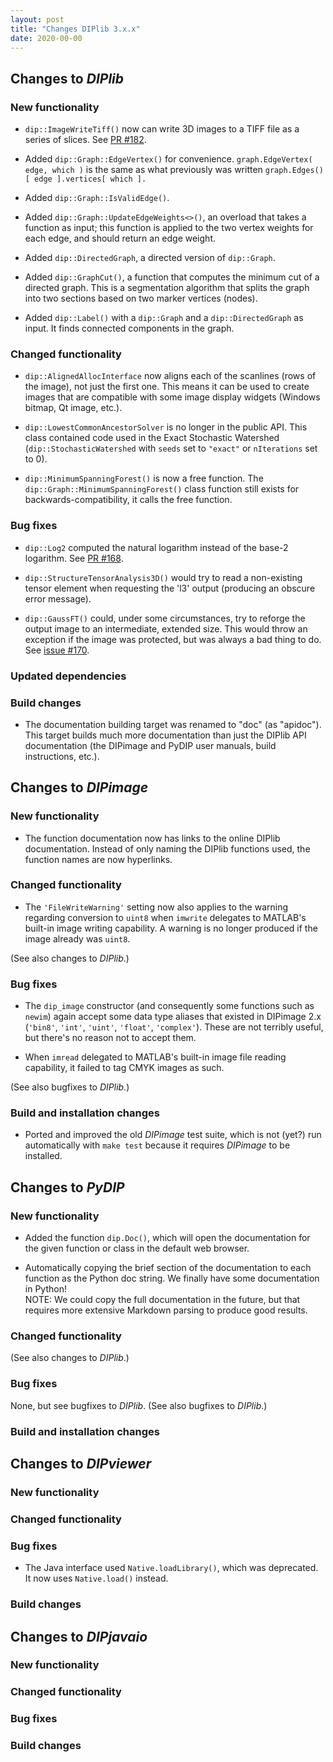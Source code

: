 ```yaml
---
layout: post
title: "Changes DIPlib 3.x.x"
date: 2020-00-00
---
```


## Changes to *DIPlib*

### New functionality

- `dip::ImageWriteTiff()` now can write 3D images to a TIFF file as a series of slices.
  See [PR #182](https://github.com/DIPlib/diplib/pull/182).

- Added `dip::Graph::EdgeVertex()` for convenience. `graph.EdgeVertex( edge, which )` is the same as what
  previously was written `graph.Edges()[ edge ].vertices[ which ].`

- Added `dip::Graph::IsValidEdge()`.

- Added `dip::Graph::UpdateEdgeWeights<>()`, an overload that takes a function as input; this function
  is applied to the two vertex weights for each edge, and should return an edge weight.

- Added `dip::DirectedGraph`, a directed version of `dip::Graph`.

- Added `dip::GraphCut()`, a function that computes the minimum cut of a directed graph. This is a segmentation
  algorithm that splits the graph into two sections based on two marker vertices (nodes).

- Added `dip::Label()` with a `dip::Graph` and a `dip::DirectedGraph` as input.
  It finds connected components in the graph.

### Changed functionality

- `dip::AlignedAllocInterface` now aligns each of the scanlines (rows of the image), not just the first one.
  This means it can be used to create images that are compatible with some image display widgets (Windows
  bitmap, Qt image, etc.).

- `dip::LowestCommonAncestorSolver` is no longer in the public API. This class contained code used in the
  Exact Stochastic Watershed (`dip::StochasticWatershed` with `seeds` set to `"exact"` or `nIterations` set to 0).

- `dip::MinimumSpanningForest()` is now a free function. The `dip::Graph::MinimumSpanningForest()` class
  function still exists for backwards-compatibility, it calls the free function.

### Bug fixes

- `dip::Log2` computed the natural logarithm instead of the base-2 logarithm.
  See [PR #168](https://github.com/DIPlib/diplib/pull/168).

- `dip::StructureTensorAnalysis3D()` would try to read a non-existing tensor element when requesting the 'l3' output
  (producing an obscure error message).

- `dip::GaussFT()` could, under some circumstances, try to reforge the output image to an intermediate, extended size.
  This would throw an exception if the image was protected, but was always a bad thing to do.
  See [issue #170](https://github.com/DIPlib/diplib/issues/170).

### Updated dependencies

### Build changes

- The documentation building target was renamed to "doc" (as "apidoc"). This target builds much more documentation
  than just the DIPlib API documentation (the DIPimage and PyDIP user manuals, build instructions, etc.).




## Changes to *DIPimage*

### New functionality

- The function documentation now has links to the online DIPlib documentation. Instead of only
  naming the DIPlib functions used, the function names are now hyperlinks.

### Changed functionality

- The `'FileWriteWarning'` setting now also applies to the warning regarding conversion to `uint8` when
  `imwrite` delegates to MATLAB's built-in image writing capability. A warning is no longer produced if
  the image already was `uint8`.

(See also changes to *DIPlib*.)

### Bug fixes

- The `dip_image` constructor (and consequently some functions such as `newim`) again accept
  some data type aliases that existed in DIPimage 2.x (`'bin8'`, `'int'`, `'uint'`, `'float'`, `'complex'`).
  These are not terribly useful, but there's no reason not to accept them.

- When `imread` delegated to MATLAB's built-in image file reading capability, it failed to tag
  CMYK images as such.

(See also bugfixes to *DIPlib*.)

### Build and installation changes

- Ported and improved the old *DIPimage* test suite, which is not (yet?) run automatically with `make test`
  because it requires *DIPimage* to be installed.




## Changes to *PyDIP*

### New functionality

- Added the function `dip.Doc()`, which will open the documentation for the given function or class in the
  default web browser.

- Automatically copying the brief section of the documentation to each function as the Python doc string.
  We finally have some documentation in Python!  
  NOTE: We could copy the full documentation in the future, but that requires more extensive Markdown
  parsing to produce good results.

### Changed functionality

(See also changes to *DIPlib*.)

### Bug fixes

None, but see bugfixes to *DIPlib*.
(See also bugfixes to *DIPlib*.)

### Build and installation changes




## Changes to *DIPviewer*

### New functionality

### Changed functionality

### Bug fixes

- The Java interface used `Native.loadLibrary()`, which was deprecated. It now uses `Native.load()` instead.

### Build changes




## Changes to *DIPjavaio*

### New functionality

### Changed functionality

### Bug fixes

### Build changes
